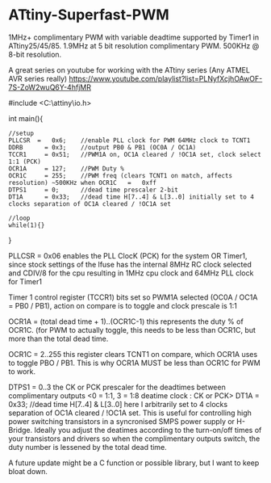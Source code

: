 # ATtiny-Superfast-PWM
1MHz+ complimentary PWM with variable deadtime supported by Timer1 in ATtiny25/45/85.
1.9MHz at 5 bit resolution complimentary PWM. 500KHz @ 8-bit resolution.

A great series on youtube for working with the ATtiny series (Any ATMEL AVR series really)
https://www.youtube.com/playlist?list=PLNyfXcjhOAwOF-7S-ZoW2wuQ6Y-4hfjMR

#include <C:\attiny\io.h>


int main(){
	
	//setup	
	PLLCSR	=	0x6;	//enable PLL clock for PWM 64MHz clock to TCNT1
	DDRB	  =	0x3;	//output PB0 & PB1 (OC0A / OC1A)
	TCCR1	  =	0x51;	//PWM1A on, OC1A cleared / !OC1A set, clock select 1:1 (PCK)
	OCR1A	  =	127;	//PWM Duty %
	OCR1C	  =	255;	//PWM freq (clears TCNT1 on match, affects resolution) ~500KHz when OCR1C	=	0xff
	DTPS1	  =	0;		//dead time prescaler 2-bit
	DT1A	  =	0x33;	//dead time H[7..4] & L[3..0] initially set to 4 clocks separation of OC1A cleared / !OC1A set
	
	//loop	
	while(1){}
	
}

PLLCSR  = 0x06 enables the PLL ClocK (PCK) for the system OR Timer1, since stock settings of the lfuse has the 
internal 8MHz RC clock selected and CDIV/8 for the cpu resulting in 1MHz cpu clock and 64MHz PLL clock for Timer1

Timer 1 control register (TCCR1) bits set so PWM1A selected (OC0A / OC1A = PB0 / PB1), action on compare is to 
toggle and clock prescale is 1:1

OCR1A   = (total dead time + 1)..(OCR1C-1) this represents the duty % of OCR1C. (for PWM to actually toggle, this 
needs to be less than OCR1C, but more than the total dead time.

OCR1C   = 2..255 this register clears TCNT1 on compare, which OCR1A uses to toggle PBO / PB1. This is why OCR1A MUST
be less than OCR1C for PWM to work.

DTPS1   = 0..3 the CK or PCK prescaler for the deadtimes between complimentary outputs 
<0 = 1:1, 3 = 1:8 deatime clock : CK or PCK>
DT1A	  =	0x33;	//dead time H[7..4] & L[3..0] here I arbitrarily set to 4 clocks separation of OC1A cleared / !OC1A set.
This is useful for controlling high power switching transistors in a syncronised SMPS power supply or H-Bridge. 
  Ideally you adjust the deatimes according to the turn-on/off times of your transistors and drivers so when the complimentary
outputs switch, the duty number is lessened by the total dead time.

A future update might be a C function or possible library, but I want to keep bloat down.
